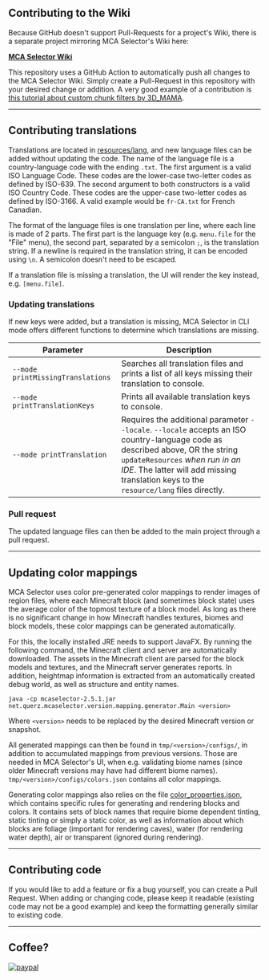 ## Contributing to the Wiki

Because GitHub doesn't support Pull-Requests for a project's Wiki, there is a separate project mirroring MCA Selector's
Wiki here:

**[MCA Selector Wiki](https://github.com/Querz/mcaselector-wiki)**

This repository uses a GitHub Action to automatically push all changes to the MCA Selector Wiki. Simply create a
Pull-Request in this repository with your desired change or addition. A very good example of a contribution is
[this tutorial about custom chunk filters by 3D_MAMA](Custom-Filter-Tutorial).

---

## Contributing translations

Translations are located in [resources/lang](https://github.com/Querz/mcaselector/tree/master/src/main/resources/lang),
and new language files can be added without updating the code. The name of the language file is a country-language code
with the ending `.txt`. The first argument is a valid ISO Language Code. These codes are the lower-case two-letter codes
as defined by ISO-639. The second argument to both constructors is a valid ISO Country Code. These codes are the
upper-case two-letter codes as defined by ISO-3166. A valid example would be `fr-CA.txt` for French Canadian.

The format of the language files is one translation per line, where each line is made of 2 parts. The first part is the
language key (e.g. `menu.file` for the "File" menu), the second part, separated by a semicolon `;`, is the translation
string. If a newline is required in the translation string, it can be encoded using `\n`. A semicolon doesn't need to be
escaped.

If a translation file is missing a translation, the UI will render the key instead, e.g. `[menu.file]`.

### Updating translations

If new keys were added, but a translation is missing, MCA Selector in CLI mode offers different functions to determine
which translations are missing.

| Parameter                         | Description                                                                                                                                                                                                                                                 |
|-----------------------------------|-------------------------------------------------------------------------------------------------------------------------------------------------------------------------------------------------------------------------------------------------------------|
| `--mode printMissingTranslations` | Searches all translation files and prints a list of all keys missing their translation to console.                                                                                                                                                          |
| `--mode printTranslationKeys`     | Prints all available translation keys to console.                                                                                                                                                                                                           |
| `--mode printTranslation`         | Requires the additional parameter `--locale`. `--locale` accepts an ISO country-language code as described above, OR the string `updateResources` *when run in an IDE*. The latter will add missing translation keys to the `resource/lang` files directly. |

### Pull request

The updated language files can then be added to the main project through a pull request.

---

## Updating color mappings

MCA Selector uses color pre-generated color mappings to render images of region files, where each Minecraft block (and
sometimes block state) uses the average color of the topmost texture of a block model. As long as there is no significant
change in how Minecraft handles textures, biomes and block models, these color mappings can be generated automatically.

For this, the locally installed JRE needs to support JavaFX. By running the following command, the Minecraft client and
server are automatically downloaded. The assets in the Minecraft client are parsed for the block models and textures, and
the Minecraft server generates reports. In addition, heightmap information is extracted from an automatically created
debug world, as well as structure and entity names.

```java -cp mcaselector-2.5.1.jar net.querz.mcaselector.version.mapping.generator.Main <version>```

Where `<version>` needs to be replaced by the desired Minecraft version or snapshot.

All generated mappings can then be found in `tmp/<version>/configs/`, in addition to accumulated mappings from previous
versions. Those are needed in MCA Selector's UI, when e.g. validating biome names (since older Minecraft versions may
have had different biome names). `tmp/<version>/configs/colors.json`
contains all color mappings.

Generating color mappings also relies on the file [color_properties.json](https://github.com/Querz/mcaselector/blob/master/src/main/resources/mapping/color_properties.json),
which contains specific rules for generating and rendering blocks and colors. It contains sets of block names that require
biome dependent tinting, static tinting or simply a static color, as well as information about which blocks are foliage
(important for rendering caves), water (for rendering water depth), air or transparent (ignored during rendering).

---

## Contributing code

If you would like to add a feature or fix a bug yourself, you can create a Pull Request. When adding or changing code,
please keep it readable (existing code may not be a good example) and keep the formatting generally similar to existing code.

---

## Coffee?

[![paypal](https://img.shields.io/badge/donate-PayPal-green.svg)](https://www.paypal.com/cgi-bin/webscr?cmd=_s-xclick&hosted_button_id=3PV2GDWZL8HCA)